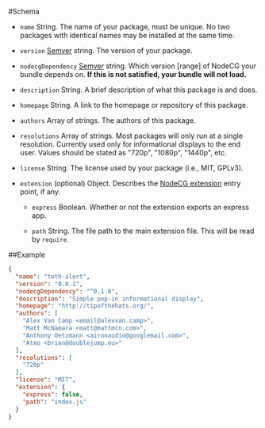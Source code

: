 #Schema
- `name` String. The name of your package, must be unique. No two packages with identical names may be installed at the same time.

- `version` [Semver](http://www.jakobm.com/semver-in-nodejs-and-npm) string. The version of your package.

- `nodecgDependency` [Semver](http://www.jakobm.com/semver-in-nodejs-and-npm) string. Which version \[range\]  of NodeCG your bundle depends on. **If this is not satisfied, your bundle will not load.**

- `description` String. A brief description of what this package is and does.

- `homepage` String. A link to the homepage or repository of this package.

- `authors` Array of strings. The authors of this package.

- `resolutions` Array of strings. Most packages will only run at a single resolution. Currently used only for informational displays to the end user. Values should be stated as "720p", "1080p", "1440p", etc.

- `license` String. The license used by your package (i.e., MIT, GPLv3).

- `extension` (optional) Object. Describes the [NodeCG extension](extensions.md) entry point, if any.

    - `express` Boolean. Whether or not the extension exports an express app.

    - `path` String. The file path to the main extension file. This will be read by `require`.

##Example
```json
{
  "name": "toth-alert",
  "version": "0.0.1",
  "nodecgDependency": "^0.1.0",
  "description": "Simple pop-in informational display",
  "homepage": "http://tipofthehats.org/",
  "authors": [
    "Alex Van Camp <email@alexvan.camp>",
    "Matt McNamara <matt@mattmcn.com>",
    "Anthony Oetzmann <aironaudio@googlemail.com>",
    "Atmo <brian@doublejump.eu>"
  ],
  "resolutions": [
    "720p"
  ],
  "license": "MIT",
  "extension": {
    "express": false,
    "path": "index.js"
  }
}
```
